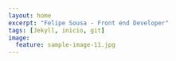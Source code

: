 ```yaml
---
layout: home
excerpt: "Felipe Sousa - Front end Developer"
tags: [Jekyll, inicio, git]
image:
  feature: sample-image-11.jpg
---
```


